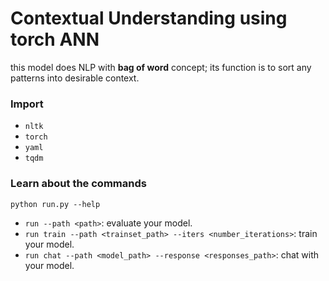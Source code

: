 # Contextual Understanding using torch ANN
this model does NLP with **bag of word** concept; its function is to sort any patterns into desirable context.

### Import
* `nltk`
* `torch`
* `yaml`
* `tqdm`

### Learn about the commands
`python run.py --help`
* `run --path <path>`: evaluate your model.
* `run train --path <trainset_path> --iters <number_iterations>`: train your model.
* `run chat --path <model_path> --response <responses_path>`: chat with your model.